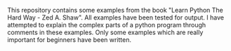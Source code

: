 This repository contains some examples from the book "Learn Python The Hard Way - Zed A. Shaw".
All examples have been tested for output.
I have attempted to explain the complex parts of a python program through comments in these examples.
Only some examples which are really important for beginners have been written.
